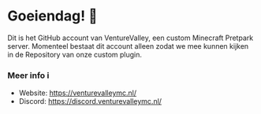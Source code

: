 # Goeiendag! 👋

Dit is het GitHub account van VentureValley, een custom Minecraft Pretpark server.
Momenteel bestaat dit account alleen zodat we mee kunnen kijken in de Repository van onze custom plugin. 

### Meer info ℹ
- Website: https://venturevalleymc.nl/
- Discord: https://discord.venturevalleymc.nl/
